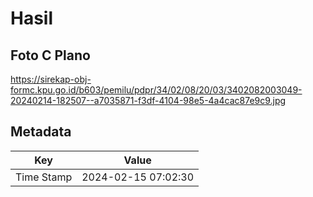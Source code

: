 # Hasil

## Foto C Plano

https://sirekap-obj-formc.kpu.go.id/b603/pemilu/pdpr/34/02/08/20/03/3402082003049-20240214-182507--a7035871-f3df-4104-98e5-4a4cac87e9c9.jpg


## Metadata

| Key        | Value               |
| ---------- | ------------------- |
| Time Stamp | 2024-02-15 07:02:30 |



